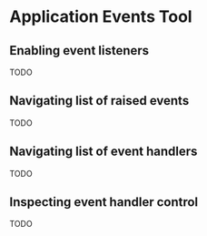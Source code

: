 # Application Events Tool

## Enabling event listeners

TODO

## Navigating list of raised events

TODO

## Navigating list of event handlers

TODO

## Inspecting event handler control

TODO
